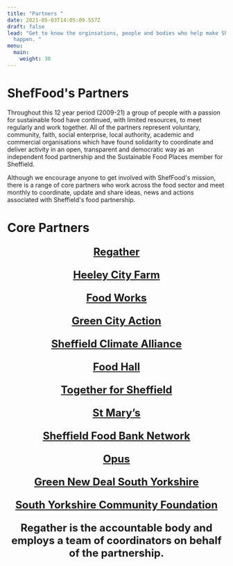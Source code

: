 ```yaml
---
title: "Partners "
date: 2021-05-03T14:05:09.557Z
draft: false
lead: "Get to know the orginsations, people and bodies who help make ShefFood
  happen. "
menu:
  main:
    weight: 30
---
```

# ShefFood's Partners

Throughout this 12 year period (2009-21) a group of people with a passion for sustainable food have continued, with limited resources, to meet regularly and work together. All of the partners represent voluntary, community, faith, social enterprise, local authority, academic and commercial organisations which have found solidarity to coordinate and deliver activity in an open, transparent and democratic way as an independent food partnership and the Sustainable Food Places member for Sheffield. 

Although we encourage anyone to get involved with ShefFood's mission, there is a range of core partners who work across the food sector and meet monthly to coordinate, update and share ideas, news and actions associated with Sheffield's food partnership. 

# Core Partners

<div align="center" ><font size="5">

<strong><a href="https://regather.net/">Regather</a></strong>

<strong><a href="https://www.heeleyfarm.org.uk/">Heeley City Farm</a></strong>

<strong><a href="https://thefoodworks.org/">Food Works</a></strong>

<strong><a href="https://www.facebook.com/GreenCityAction/">Green City Action</a></strong>

<strong><a href="https://www.sheffieldclimatealliance.net/">Sheffield Climate Alliance</a></strong>

<strong><a href="https://www.foodhallproject.org/">Food Hall</a></strong>

<strong><a href="https://www.togetherforsheffield.co.uk/">Together for Sheffield</a></strong>

<strong><a href="https://www.stmarys-church.co.uk/">St Mary’s</a></strong>

<strong><a href="http://www.sheffieldfoodbank.org.uk/">Sheffield Food Bank Network</a></strong>

<strong><a href="http://weareopus.org/?v=79cba1185463">Opus</a></strong>

<strong><a href="https://www.facebook.com/Green-New-Deal-UK-South-Yorkshire-100629195061551/">Green New Deal South Yorkshire</a></strong>

<strong><a href="https://www.sycf.org.uk/">South Yorkshire Community Foundation</a></strong>

**Regather is the accountable body and employs a team of coordinators on behalf of the partnership.**

</font></div>